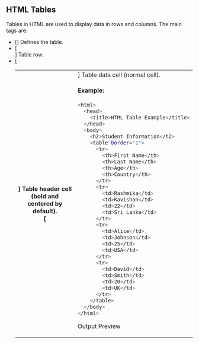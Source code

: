 ## HTML Tables

Tables in HTML are used to display data in rows and columns.
The main tags are:

- [<table>] Defines the table.
- [<tr>] Table row.
- [<th>] Table header cell (bold and centered by default).
- [<td>] Table data cell (normal cell).

#### Example:

```bash
<html>
  <head>
    <title>HTML Table Example</title>
  </head>
  <body>
    <h2>Student Information</h2>
    <table border="1">
      <tr>
        <th>First Name</th>
        <th>Last Name</th>
        <th>Age</th>
        <th>Country</th>
      </tr>
      <tr>
        <td>Rashmika</td>
        <td>Kavishan</td>
        <td>22</td>
        <td>Sri Lanka</td>
      </tr>
      <tr>
        <td>Alice</td>
        <td>Johnson</td>
        <td>25</td>
        <td>USA</td>
      </tr>
      <tr>
        <td>David</td>
        <td>Smith</td>
        <td>20</td>
        <td>UK</td>
      </tr>
    </table>
  </body>
</html>
```

Output Preview
